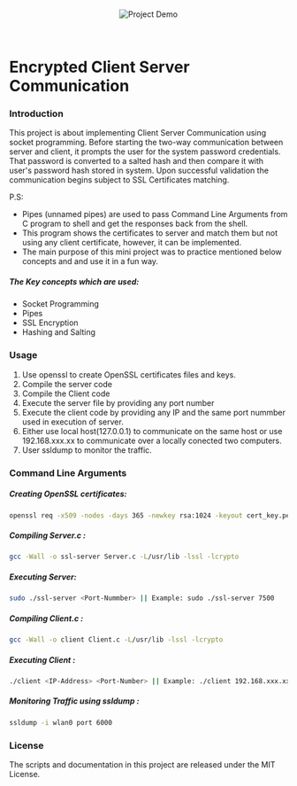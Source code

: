 <!-- ![GitHub Logo](Server_Client_Chat.png) -->
<br>
<p align="center">
    <img src="https://github.com/MLSA-UETP/HacktoberFest-22/blob/main/Enctpyted-Client-Server-Communication/Server_Client_Chat.png" alt="Project Demo">
</p>

<br>

# Encrypted Client Server Communication 
### Introduction
  This project is about implementing Client Server Communication using socket programming. Before starting the two-way communication between server and client, it prompts the user for the system password credentials. That password is converted to a salted hash and then compare it with user's password hash stored in system. Upon successful validation the communication begins subject to SSL Certificates matching. 

  P.S: 
  - Pipes (unnamed pipes) are used to pass Command Line Arguments from C program to shell and get the responses back from the shell. 
  - This program shows the certificates to server and match them but not using any client certificate, however, it can be implemented. 
  - The main purpose of this mini project was to practice mentioned below concepts and and use it in a fun way.

##### The Key concepts which are used: 
- Socket Programming
- Pipes 
- SSL Encryption 
- Hashing and Salting 

### Usage
1. Use openssl to create OpenSSL certificates files and keys.
2. Compile the server code
3. Compile the Client code
4. Execute the server file by providing any port number
5. Execute the client code by providing any IP and the same port nummber used in execution of server. 
6. Either use local host(127.0.0.1) to communicate on the same host or use 192.168.xxx.xx to communicate over a locally conected two computers.
7. User ssldump to monitor the traffic. 

### Command Line Arguments
##### Creating OpenSSL certificates:
  ```bash
  openssl req -x509 -nodes -days 365 -newkey rsa:1024 -keyout cert_key.pem -out cert_file.pem
  ```

##### Compiling Server.c :
  ```bash
  gcc -Wall -o ssl-server Server.c -L/usr/lib -lssl -lcrypto
  ```
##### Executing Server:

  ```bash
  sudo ./ssl-server <Port-Nummber> || Example: sudo ./ssl-server 7500
  ```
##### Compiling Client.c :
  ```bash
  gcc -Wall -o client Client.c -L/usr/lib -lssl -lcrypto
  ```
##### Executing Client :
  ```bash
  ./client <IP-Address> <Port-Number> || Example: ./client 192.168.xxx.xx 7500 || Example: ./client 127.0.0.1 7500
  ```
##### Monitoring Traffic using ssldump :
  ```bash
  ssldump -i wlan0 port 6000
  ```


### License 
The scripts and documentation in this project are released under the MIT License.



